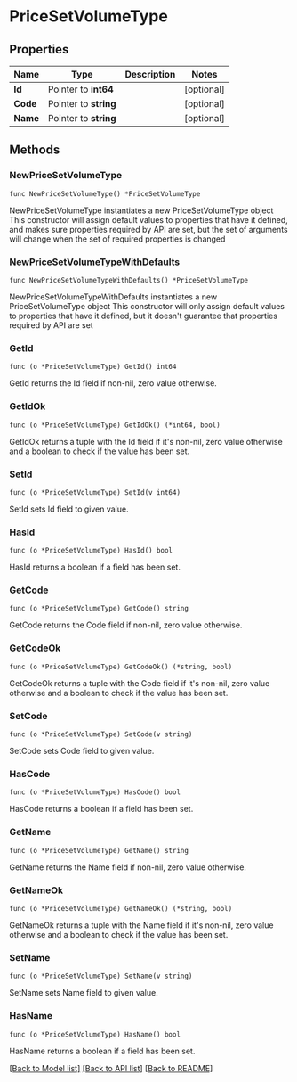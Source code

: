 # PriceSetVolumeType

## Properties

Name | Type | Description | Notes
------------ | ------------- | ------------- | -------------
**Id** | Pointer to **int64** |  | [optional] 
**Code** | Pointer to **string** |  | [optional] 
**Name** | Pointer to **string** |  | [optional] 

## Methods

### NewPriceSetVolumeType

`func NewPriceSetVolumeType() *PriceSetVolumeType`

NewPriceSetVolumeType instantiates a new PriceSetVolumeType object
This constructor will assign default values to properties that have it defined,
and makes sure properties required by API are set, but the set of arguments
will change when the set of required properties is changed

### NewPriceSetVolumeTypeWithDefaults

`func NewPriceSetVolumeTypeWithDefaults() *PriceSetVolumeType`

NewPriceSetVolumeTypeWithDefaults instantiates a new PriceSetVolumeType object
This constructor will only assign default values to properties that have it defined,
but it doesn't guarantee that properties required by API are set

### GetId

`func (o *PriceSetVolumeType) GetId() int64`

GetId returns the Id field if non-nil, zero value otherwise.

### GetIdOk

`func (o *PriceSetVolumeType) GetIdOk() (*int64, bool)`

GetIdOk returns a tuple with the Id field if it's non-nil, zero value otherwise
and a boolean to check if the value has been set.

### SetId

`func (o *PriceSetVolumeType) SetId(v int64)`

SetId sets Id field to given value.

### HasId

`func (o *PriceSetVolumeType) HasId() bool`

HasId returns a boolean if a field has been set.

### GetCode

`func (o *PriceSetVolumeType) GetCode() string`

GetCode returns the Code field if non-nil, zero value otherwise.

### GetCodeOk

`func (o *PriceSetVolumeType) GetCodeOk() (*string, bool)`

GetCodeOk returns a tuple with the Code field if it's non-nil, zero value otherwise
and a boolean to check if the value has been set.

### SetCode

`func (o *PriceSetVolumeType) SetCode(v string)`

SetCode sets Code field to given value.

### HasCode

`func (o *PriceSetVolumeType) HasCode() bool`

HasCode returns a boolean if a field has been set.

### GetName

`func (o *PriceSetVolumeType) GetName() string`

GetName returns the Name field if non-nil, zero value otherwise.

### GetNameOk

`func (o *PriceSetVolumeType) GetNameOk() (*string, bool)`

GetNameOk returns a tuple with the Name field if it's non-nil, zero value otherwise
and a boolean to check if the value has been set.

### SetName

`func (o *PriceSetVolumeType) SetName(v string)`

SetName sets Name field to given value.

### HasName

`func (o *PriceSetVolumeType) HasName() bool`

HasName returns a boolean if a field has been set.


[[Back to Model list]](../README.md#documentation-for-models) [[Back to API list]](../README.md#documentation-for-api-endpoints) [[Back to README]](../README.md)


